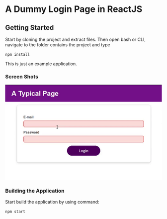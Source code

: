 # A Dummy Login Page in ReactJS



## Getting Started

Start by cloning the project and extract files. Then open bash or CLI, navigate to the folder contains the project and type

```
npm install
```

This is just an example application.

### Screen Shots
<div style="display: inline">
  <img src="login-page.gif" width="600" title="React List Component">
<div/>

### Building the Application

Start build the application by using command:

```
npm start
```
